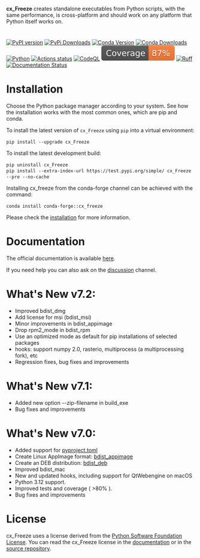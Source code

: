 **cx\_Freeze** creates standalone executables from Python scripts, with the
same performance, is cross-platform and should work on any platform that Python
itself works on.

#

[![PyPI version](https://img.shields.io/pypi/v/cx_Freeze)](https://pypi.org/project/cx-freeze/)
[![PyPi Downloads](https://img.shields.io/pypi/dm/cx_Freeze)](https://pypistats.org/packages/cx-freeze)
[![Conda Version](https://img.shields.io/conda/vn/conda-forge/cx_freeze.svg)](https://anaconda.org/conda-forge/cx_freeze)
[![Conda Downloads](https://anaconda.org/conda-forge/cx_freeze/badges/downloads.svg)](https://anaconda.org/conda-forge/cx_freeze)
[![Python](https://img.shields.io/pypi/pyversions/cx-freeze)](https://www.python.org/)
[![Actions status](https://github.com/marcelotduarte/cx_Freeze/workflows/CI/badge.svg)](https://github.com/marcelotduarte/cx_Freeze/actions/workflows/ci.yml)
[![CodeQL](https://github.com/marcelotduarte/cx_Freeze/workflows/CodeQL/badge.svg)](https://github.com/marcelotduarte/cx_Freeze/actions/workflows/codeql.yml)
[![Coverage](https://raw.githubusercontent.com/marcelotduarte/cx_Freeze/python-coverage-comment-action-data/badge.svg)](https://htmlpreview.github.io/?https://github.com/marcelotduarte/cx_Freeze/blob/python-coverage-comment-action-data/htmlcov/index.html)
[![Ruff](https://img.shields.io/endpoint?url=https://raw.githubusercontent.com/astral-sh/ruff/main/assets/badge/v2.json)](https://github.com/astral-sh/ruff)
[![Documentation Status](https://readthedocs.org/projects/cx-freeze/badge/?version=stable)](https://cx-freeze.readthedocs.io/en/stable/?badge=stable)

# Installation

Choose the Python package manager according to your system. See how the
installation works with the most common ones, which are pip and conda.

To install the latest version of `cx_Freeze` using `pip` into a
virtual environment:
```
pip install --upgrade cx_Freeze
```

To install the latest development build:

```
pip uninstall cx_Freeze
pip install --extra-index-url https://test.pypi.org/simple/ cx_Freeze --pre --no-cache
```

Installing cx_freeze from the conda-forge channel can be achieved with the
command:
```
conda install conda-forge::cx_freeze
```

Please check the
[installation](https://cx-freeze.readthedocs.io/en/latest/installation.html)
for more information.

# Documentation

The official documentation is available
[here](https://cx-freeze.readthedocs.io).

If you need help you can also ask on the
[discussion](https://github.com/marcelotduarte/cx_Freeze/discussions) channel.

# What's New v7.2:
- Improved bdist_dmg
- Add license for msi (bdist_msi)
- Minor improvements in bdist_appimage
- Drop rpm2_mode in bdist_rpm
- Use an optimized mode as default for pip installations of selected packages
- hooks: support numpy 2.0, rasterio, multiprocess (a multiprocessing fork), etc
- Regression fixes, bug fixes and improvements

# What's New v7.1:
- Added new option --zip-filename in build_exe
- Bug fixes and improvements

# What's New v7.0:
- Added support for [pyproject.toml](https://cx-freeze.readthedocs.io/en/stable/setup_script.html)
- Create Linux AppImage format: [bdist_appimage](https://cx-freeze.readthedocs.io/en/stable/bdist_appimage.html)
- Create an DEB distribution: [bdist_deb](https://cx-freeze.readthedocs.io/en/stable/bdist_deb.html)
- Improved bdist_mac
- New and updated hooks, including support for QtWebengine on macOS
- Python 3.12 support.
- Improved tests and coverage ( >80% ).
- Bug fixes and improvements

# License

cx\_Freeze uses a license derived from the
[Python Software Foundation License](https://www.python.org/psf/license).
You can read the cx\_Freeze license in the
[documentation](https://cx-freeze.readthedocs.io/en/stable/license.html)
or in the [source repository](LICENSE.md).

